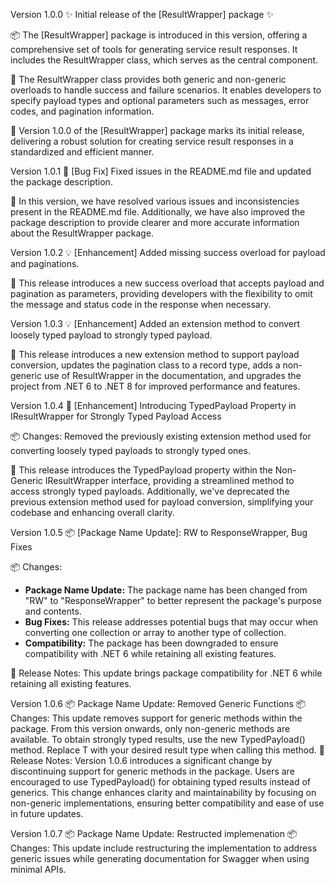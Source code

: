 Version 1.0.0
✨ Initial release of the [ResultWrapper] package ✨

📦 The [ResultWrapper] package is introduced in this version, offering a comprehensive set of tools for generating service result responses. It includes the ResultWrapper class, which serves as the central component.

🚀 The ResultWrapper class provides both generic and non-generic overloads to handle success and failure scenarios. It enables developers to specify payload types and optional parameters such as messages, error codes, and pagination information.

🎉 Version 1.0.0 of the [ResultWrapper] package marks its initial release, delivering a robust solution for creating service result responses in a standardized and efficient manner.

Version 1.0.1
🐛 [Bug Fix] Fixed issues in the README.md file and updated the package description.

📝 In this version, we have resolved various issues and inconsistencies present in the README.md file. Additionally, we have also improved the package description to provide clearer and more accurate information about the ResultWrapper package.

Version 1.0.2
💡 [Enhancement] Added missing success overload for payload and paginations.

📝 This release introduces a new success overload that accepts payload and pagination as parameters, providing developers with the flexibility to omit the message and status code in the response when necessary.

Version 1.0.3
💡 [Enhancement] Added an extension method to convert loosely typed payload to strongly typed payload.

📝 This release introduces a new extension method to support payload conversion, updates the pagination class to a record type, adds a non-generic use of ResultWrapper in the documentation, and upgrades the project from .NET 6 to .NET 8 for improved performance and features.

Version 1.0.4
🚀 [Enhancement] Introducing TypedPayload Property in IResultWrapper for Strongly Typed Payload Access

📦 Changes: Removed the previously existing extension method used for converting loosely typed payloads to strongly typed ones.

📝 This release introduces the TypedPayload property within the Non-Generic IResultWrapper interface, providing a streamlined method to access strongly typed payloads. Additionally, we've deprecated the previous extension method used for payload conversion, simplifying your codebase and enhancing overall clarity.

Version 1.0.5
📦 [Package Name Update]: RW to ResponseWrapper, Bug Fixes

📦 Changes:
- **Package Name Update:** The package name has been changed from "RW" to "ResponseWrapper" to better represent the package's purpose and contents.
- **Bug Fixes:** This release addresses potential bugs that may occur when converting one collection or array to another type of collection.
- **Compatibility:** The package has been downgraded to ensure compatibility with .NET 6 while retaining all existing features.

📝 Release Notes: This update brings package compatibility for .NET 6 while retaining all existing features.


Version 1.0.6
📦 Package Name Update: Removed Generic Functions
📦 Changes:
This update removes support for generic methods within the package. From this version onwards, only non-generic methods are available.
To obtain strongly typed results, use the new TypedPayload<T>() method. Replace T with your desired result type when calling this method.
📝 Release Notes:
Version 1.0.6 introduces a significant change by discontinuing support for generic methods in the package. Users are encouraged to use TypedPayload<T>() for obtaining typed results instead of generics.
This change enhances clarity and maintainability by focusing on non-generic implementations, ensuring better compatibility and ease of use in future updates.

Version 1.0.7
📦 Package Name Update: Restructed implemenation
📦 Changes:
This update include restructuring the implementation to address generic issues while generating documentation for Swagger when using minimal APIs.
